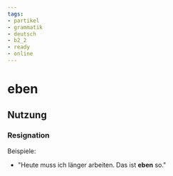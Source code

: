 ```yaml
---
tags:
- partikel
- grammatik
- deutsch
- b2_2
- ready
- online
---
```


# eben

## Nutzung

### Resignation  

Beispiele:  

- "Heute muss ich länger arbeiten. Das ist __eben__ so."  
